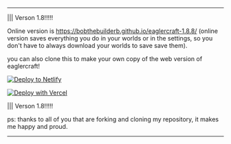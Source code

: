 ----------------------------------------------------------------------------------------------------------------------------------------------------------------------------------------------------------------------

  ||| Verson 1.8!!!!!

  Online version is https://bobthebuilderb.github.io/eaglercraft-1.8.8/ (online version saves everything you do in your worlds or in the settings, so you don't have to always download your worlds to save save them).
  
  you can also clone this to make your own copy of the web version of eaglercraft!
  
  [![Deploy to Netlify](https://www.netlify.com/img/deploy/button.svg)](https://app.netlify.com/start/deploy?repository=https://github.com/BobTheBuilderB/eaglercraft-1.8.8)
  
  [![Deploy with Vercel](https://vercel.com/button)](https://vercel.com/new/clone?repository-url=https%3A%2F%2Fgithub.com%2FBobTheBuilderB%2Feagercraft-1.8.8%2F)
  
  ||| Verson 1.8!!!!!
  
  ps: thanks to all of you that are forking and cloning my repository, it makes me happy and proud.

----------------------------------------------------------------------------------------------------------------------------------------------------------------------------------------------------------------------
